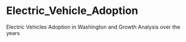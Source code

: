 # Electric_Vehicle_Adoption
Electric Vehicles Adoption in Washington and Growth Analysis over the years
